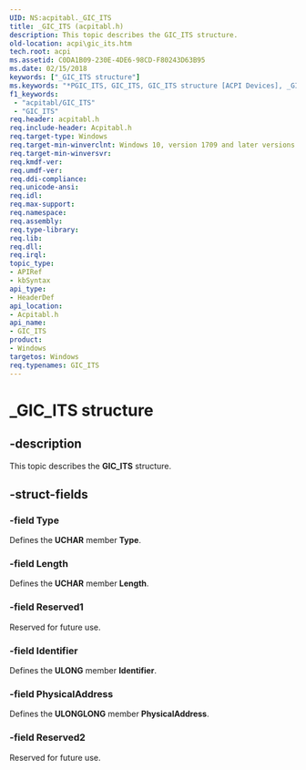 ```yaml
---
UID: NS:acpitabl._GIC_ITS
title: _GIC_ITS (acpitabl.h)
description: This topic describes the GIC_ITS structure.
old-location: acpi\gic_its.htm
tech.root: acpi
ms.assetid: C0DA1B09-230E-4DE6-98CD-F80243D63B95
ms.date: 02/15/2018
keywords: ["_GIC_ITS structure"]
ms.keywords: "*PGIC_ITS, GIC_ITS, GIC_ITS structure [ACPI Devices], _GIC_ITS, acpi.gic_its, acpitabl/GIC_ITS"
f1_keywords:
 - "acpitabl/GIC_ITS"
 - "GIC_ITS"
req.header: acpitabl.h
req.include-header: Acpitabl.h
req.target-type: Windows
req.target-min-winverclnt: Windows 10, version 1709 and later versions.
req.target-min-winversvr: 
req.kmdf-ver: 
req.umdf-ver: 
req.ddi-compliance: 
req.unicode-ansi: 
req.idl: 
req.max-support: 
req.namespace: 
req.assembly: 
req.type-library: 
req.lib: 
req.dll: 
req.irql: 
topic_type:
- APIRef
- kbSyntax
api_type:
- HeaderDef
api_location:
- Acpitabl.h
api_name:
- GIC_ITS
product:
- Windows
targetos: Windows
req.typenames: GIC_ITS
---
```


# _GIC_ITS structure


## -description


This topic describes the <b>GIC_ITS</b> structure.


## -struct-fields




### -field Type

Defines the <b>UCHAR</b> member <b>Type</b>.


### -field Length

Defines the <b>UCHAR</b> member <b>Length</b>.


### -field Reserved1

Reserved for future use.


### -field Identifier

Defines the <b>ULONG</b> member <b>Identifier</b>.


### -field PhysicalAddress

Defines the <b>ULONGLONG</b> member <b>PhysicalAddress</b>.


### -field Reserved2

Reserved for future use.

